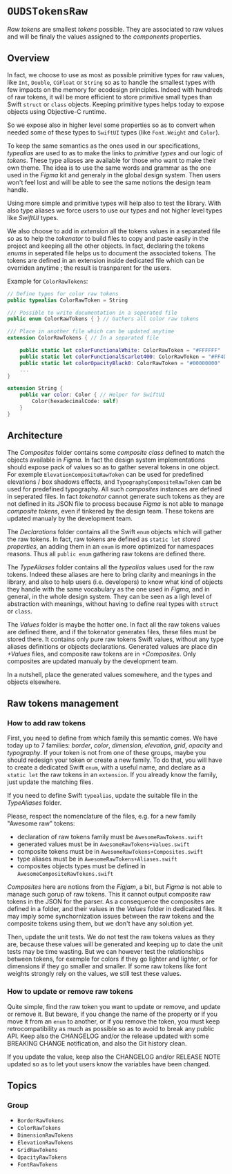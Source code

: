 # ``OUDSTokensRaw``

_Raw tokens_ are smallest _tokens_ possible. They are associated to raw values and will be finaly the values assigned to the _components_ properties.

## Overview

In fact, we choose to use as most as possible primitive types for raw values, like `Int`, `Double`, `CGFloat` or `String` so as to handle the smallest types with few impacts on the memory for ecodesign principles. Indeed with hundreds of raw tokens, it will be more efficient to store primitive small types than Swift `struct` or `class` objects. Keeping primitive types helps today to expose objects using Objective-C runtime.

So we expose also in higher level some properties so as to convert when needed some of these types to `SwiftUI` types (like `Font.Weight` and `Color`).

To keep the same semantics as the ones used in our specifications, _typealias_ are used to as to make the links to _primitive types_ and our logic of _tokens_. These type aliases are available for those who want to make their own theme. The idea is to use the same words and grammar as the one used in the *Figma* kit and generaly in the global design system. Then users won't feel lost and will be able to see the same notions the design team handle.

Using more simple and primitive types will help also to test the library. With also type aliases we force users to use our types and not higher level types like _SwiftUI_ types.

We also choose to add in _extension_ all the tokens values in a separated file so as to help the *tokenator* to build files to copy and paste easily in the project and keeping all the other objects. In fact, declaring the tokens *enums* in seperated file helps us to document the associated tokens. The tokens are defined in an extension inside dedicated file which can be overriden anytime ; the result is trasnparent for the users.

Example for ``ColorRawTokens``:

```swift
// Define types for color raw tokens
public typealias ColorRawToken = String

/// Possible to write documentation in a seperated file
public enum ColorRawTokens { } // Gathers all color raw tokens

/// Place in another file which can be updated anytime
extension ColorRawTokens { // In a separated file

    public static let colorFunctionalWhite: ColorRawToken = "#FFFFFF"
    public static let colorFunctionalScarlet400: ColorRawToken = "#FF4D4E"
    public static let colorOpacityBlack0: ColorRawToken = "#00000000"
    ...
}

extension String {
    public var color: Color { // Helper for SwiftUI
        Color(hexadecimalCode: self)
    }
}
```

## Architecture

The *Composites* folder contains some _composite class_ defined to match the objects available in *Figma*.
In fact the design system implementations should expose pack of values so as to gather several tokens in one object. For exemple `ElevationCompositeRawToken` can be used for predefined elevations / box shadows effects, and `TypographyCompositeRawToken` can be used for predefined typography.
All such *composites* instances are defined in seperated files. In fact *tokenator* cannot generate such tokens as they are not defined in its JSON file to process because *Figma* is not able to manage *composite tokens*, even if tinkered by the design team. These tokens are updated manualy by the development team.

The *Declarations* folder contains all the Swift `enum` objects which will gather the raw tokens.
In fact, raw tokens are defined as `static let` _stored properties_, an adding them in an `enum` is more optimized for namespaces reasons. Thus all `public enum` gathering raw tokens are defined there.

The *TypeAliases* folder contains all the *typealias* values used for the raw tokens.
Indeed these aliases are here to bring clarity and meanings in the library, and also to help users (i.e. developers) to know what kind of objects they handle with the same vocabulary as the one used in *Figma*, and in general, in the whole design system. They can be seen as a ligh level of abstraction with meanings, without having to define real types with `struct` or `class`.

The *Values* folder is maybe the hotter one.
In fact all the raw tokens values are defined there, and if the tokenator generates files, these files must be stored there. It contains only pure raw tokens Swift values, without any type aliases definitions or objects declarations. Generated values are place din _+Values_ files, and composite raw tokens are in _+Composites_. Only composites are updated manualy by the development team.

In a nutshell, place the generated values somewhere, and the types and objects elsewhere.

## Raw tokens management

### How to add raw tokens

First, you need to define from which family this semantic comes. We have today up to 7 families: *border*, *color*, *dimension*, *elevation*, *grid*, *opacity* and *typography*.
If your token is not from one of these groups, maybe you should redesign your token or create a new family. To do that, you will have to create a dedicated Swift `enum`, with a useful name, and declare as a `static let` the raw tokens in an `extension`. If you already know the family, just update the matching files.

If you need to define Swift `typealias`, update the suitable file in the *TypeAliases* folder.

Please, respect the nomenclature of the files, e.g. for a new family "Awesome raw" tokens:
- declaration of raw tokens family must be `AwesomeRawTokens.swift`
- generated values must be in `AwesomeRawTokens+Values.swift`
- composite tokens must be in `AwesomeRawTokens+Composites.swift`
- type aliases must be in `AwesomeRawTokens+Aliases.swift`
- composites objects types must be defined in `AwesomeCompositeRawTokens.swift`

*Composites* here are notions from the *Figjam*, a bit, but *Figma* is not able to manage such gorup of raw tokens. This it cannot output composite raw tokens in the JSON for the parser. 
As a consequence the composites are defined in a folder, and their values in the *Values* folder in dedicated files.
It may imply some synchornization issues between the raw tokens and the composite tokens using them, but we don't have any solution yet.

Then, update the unit tests. We do not test the raw tokens values as they are, because these values will be generated and keeping up to date the unit tests may be time wasting.
But we can however test the relationships between tokens, for exemple for colors if they go lighter and lighter, or for dimensions if they go smaller and smaller. If some raw tokens like font weights strongly rely on the values, we still test these values.

### How to update or remove raw tokens

Quite simple, find the raw token you want to update or remove, and update or remove it.
But beware, if you change the name of the property or if you move it from an `enum` to another, or if you remove the token, you must keep retrocompatibility as much as possible so as to avoid to break any public API. Keep also the CHANGELOG and/or the release updated with some BREAKING CHANGE notification, and also the Git history clean.

If you update the value, keep also the CHANGELOG and/or RELEASE NOTE updated so as to let yout users know the variables have been changed.

## Topics

### Group

- ``BorderRawTokens``
- ``ColorRawTokens``
- ``DimensionRawTokens``
- ``ElevationRawTokens``
- ``GridRawTokens``
- ``OpacityRawTokens``
- ``FontRawTokens``
